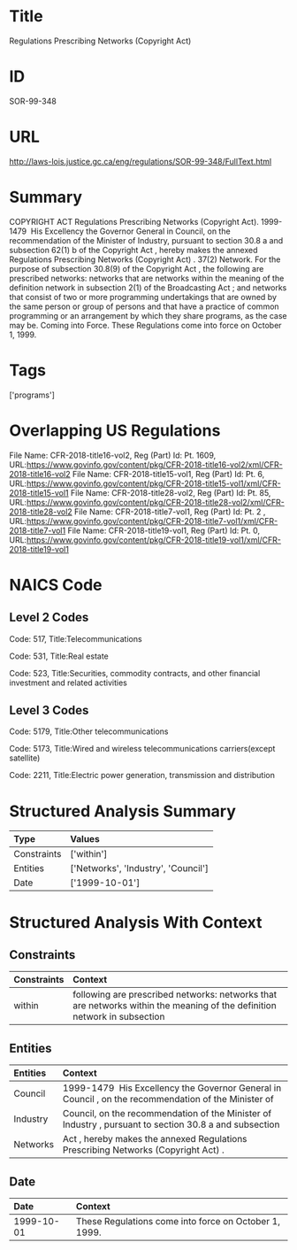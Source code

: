# Title
Regulations Prescribing Networks (Copyright Act)


# ID
SOR-99-348

# URL
http://laws-lois.justice.gc.ca/eng/regulations/SOR-99-348/FullText.html


# Summary
COPYRIGHT ACT Regulations Prescribing Networks (Copyright Act).
1999-1479  His Excellency the Governor General in Council, on the recommendation of the Minister of Industry, pursuant to section 30.8 a  and subsection 62(1) b  of the  Copyright Act , hereby makes the annexed  Regulations Prescribing Networks (Copyright Act) .
37(2) Network.
For the purpose of subsection 30.8(9) of the  Copyright Act , the following are prescribed networks: networks that are networks within the meaning of the definition  network  in subsection 2(1) of the  Broadcasting Act ; and networks that consist of two or more programming undertakings that are owned by the same person or group of persons and that have a practice of common programming or an arrangement by which they share programs, as the case may be.
Coming into Force.
These Regulations come into force on October 1, 1999.


# Tags
['programs']


# Overlapping US Regulations
File Name: CFR-2018-title16-vol2, Reg (Part) Id: Pt. 1609, URL:https://www.govinfo.gov/content/pkg/CFR-2018-title16-vol2/xml/CFR-2018-title16-vol2
File Name: CFR-2018-title15-vol1, Reg (Part) Id: Pt. 6, URL:https://www.govinfo.gov/content/pkg/CFR-2018-title15-vol1/xml/CFR-2018-title15-vol1
File Name: CFR-2018-title28-vol2, Reg (Part) Id: Pt. 85, URL:https://www.govinfo.gov/content/pkg/CFR-2018-title28-vol2/xml/CFR-2018-title28-vol2
File Name: CFR-2018-title7-vol1, Reg (Part) Id: Pt. 2 , URL:https://www.govinfo.gov/content/pkg/CFR-2018-title7-vol1/xml/CFR-2018-title7-vol1
File Name: CFR-2018-title19-vol1, Reg (Part) Id: Pt. 0, URL:https://www.govinfo.gov/content/pkg/CFR-2018-title19-vol1/xml/CFR-2018-title19-vol1



# NAICS Code
## Level 2 Codes
Code: 517, Title:Telecommunications

Code: 531, Title:Real estate

Code: 523, Title:Securities, commodity contracts, and other financial investment and related activities




## Level 3 Codes
Code: 5179, Title:Other telecommunications

Code: 5173, Title:Wired and wireless telecommunications carriers(except satellite)

Code: 2211, Title:Electric power generation, transmission and distribution







# Structured Analysis Summary
| Type        | Values                              |
|:------------|:------------------------------------|
| Constraints | ['within']                          |
| Entities    | ['Networks', 'Industry', 'Council'] |
| Date        | ['1999-10-01']                      |


# Structured Analysis With Context
 


## Constraints
| Constraints   | Context                                                                                                                  |
|:--------------|:-------------------------------------------------------------------------------------------------------------------------|
| within        | following are prescribed networks: networks that are networks within the meaning of the definition network in subsection |


## Entities
| Entities   | Context                                                                                                |
|:-----------|:-------------------------------------------------------------------------------------------------------|
| Council    | 1999-1479  His Excellency the Governor General in  Council , on the recommendation of the Minister of  |
| Industry   | Council, on the recommendation of the Minister of Industry , pursuant to section 30.8 a and subsection |
| Networks   | Act , hereby makes the annexed Regulations Prescribing Networks  (Copyright Act) .                     |


## Date
| Date       | Context                                               |
|:-----------|:------------------------------------------------------|
| 1999-10-01 | These Regulations come into force on October 1, 1999. |


